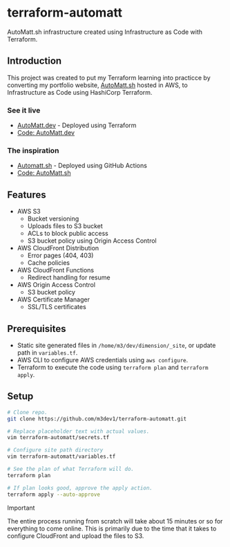 # terraform-automatt
AutoMatt.sh infrastructure created using Infrastructure as Code with Terraform.

## Introduction
This project was created to put my Terraform learning into practicce by converting my portfolio website, [AutoMatt.sh](https://automatt.sh) hosted in AWS, to Infrastructure as Code using HashiCorp Terraform.

### See it live
- [AutoMatt.dev](https://automatt.dev) - Deployed using Terraform
- [Code: AutoMatt.dev](https://github.com/m3dev1/dimension)

### The inspiration
- [Automatt.sh](https://automatt.sh) - Deployed using GitHub Actions
- [Code: AutoMatt.sh](https://github.com/m3dev1/terraform-automatt)

## Features
- AWS S3
  - Bucket versioning
  - Uploads files to S3 bucket
  - ACLs to block public access
  - S3 bucket policy using Origin Access Control
- AWS CloudFront Distribution
  - Error pages (404, 403)
  - Cache policies
- AWS CloudFront Functions
  - Redirect handling for resume
- AWS Origin Access Control
  - S3 bucket policy
- AWS Certificate Manager
  - SSL/TLS certificates

## Prerequisites
- Static site generated files in `/home/m3/dev/dimension/_site`, or update path in `variables.tf`.
- AWS CLI to configure AWS credentials using `aws configure`.
- Terraform to execute the code using `terraform plan` and `terraform apply`.

## Setup
```sh
# Clone repo.
git clone https://github.com/m3dev1/terraform-automatt.git

# Replace placeholder text with actual values.
vim terraform-automatt/secrets.tf

# Configure site path directory
vim terraform-automatt/variables.tf

# See the plan of what Terraform will do.
terraform plan

# If plan looks good, approve the apply action.
terraform apply --auto-approve
```

> [!IMPORTANT]
> The entire process running from scratch will take about 15 minutes or so for everything to come online. This is primarily due to the time that it takes to configure CloudFront and upload the files to S3.